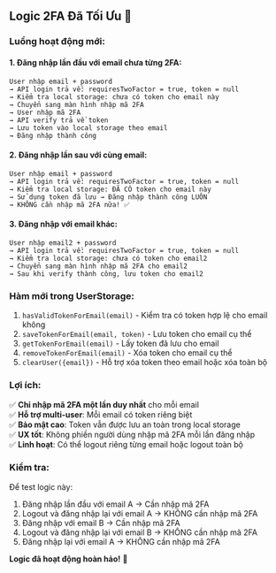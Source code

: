 ## Logic 2FA Đã Tối Ưu 🚀

### Luồng hoạt động mới:

#### 1. Đăng nhập lần đầu với email chưa từng 2FA:

```
User nhập email + password
→ API login trả về: requiresTwoFactor = true, token = null
→ Kiểm tra local storage: chưa có token cho email này
→ Chuyển sang màn hình nhập mã 2FA
→ User nhập mã 2FA
→ API verify trả về token
→ Lưu token vào local storage theo email
→ Đăng nhập thành công
```

#### 2. Đăng nhập lần sau với cùng email:

```
User nhập email + password
→ API login trả về: requiresTwoFactor = true, token = null
→ Kiểm tra local storage: ĐÃ CÓ token cho email này
→ Sử dụng token đã lưu → Đăng nhập thành công LUÔN
→ KHÔNG cần nhập mã 2FA nữa! ✅
```

#### 3. Đăng nhập với email khác:

```
User nhập email2 + password
→ API login trả về: requiresTwoFactor = true, token = null
→ Kiểm tra local storage: chưa có token cho email2
→ Chuyển sang màn hình nhập mã 2FA cho email2
→ Sau khi verify thành công, lưu token cho email2
```

### Hàm mới trong UserStorage:

1. `hasValidTokenForEmail(email)` - Kiểm tra có token hợp lệ cho email không
2. `saveTokenForEmail(email, token)` - Lưu token cho email cụ thể
3. `getTokenForEmail(email)` - Lấy token đã lưu cho email
4. `removeTokenForEmail(email)` - Xóa token cho email cụ thể
5. `clearUser({email})` - Hỗ trợ xóa token theo email hoặc xóa toàn bộ

### Lợi ích:

✅ **Chỉ nhập mã 2FA một lần duy nhất** cho mỗi email  
✅ **Hỗ trợ multi-user**: Mỗi email có token riêng biệt  
✅ **Bảo mật cao**: Token vẫn được lưu an toàn trong local storage  
✅ **UX tốt**: Không phiền người dùng nhập mã 2FA mỗi lần đăng nhập  
✅ **Linh hoạt**: Có thể logout riêng từng email hoặc logout toàn bộ

### Kiểm tra:

Để test logic này:

1. Đăng nhập lần đầu với email A → Cần nhập mã 2FA
2. Logout và đăng nhập lại với email A → KHÔNG cần nhập mã 2FA
3. Đăng nhập với email B → Cần nhập mã 2FA
4. Logout và đăng nhập lại với email B → KHÔNG cần nhập mã 2FA
5. Đăng nhập lại với email A → KHÔNG cần nhập mã 2FA

**Logic đã hoạt động hoàn hảo!** 🎉
